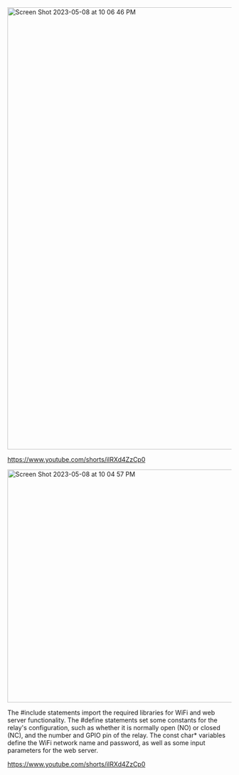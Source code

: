 <img width="994" alt="Screen Shot 2023-05-08 at 10 06 46 PM" src="https://user-images.githubusercontent.com/78391225/236975841-9807ec44-aec7-4320-b8cb-6c2c9920ee51.png">




https://www.youtube.com/shorts/iIRXd4ZzCp0



<img width="524" alt="Screen Shot 2023-05-08 at 10 04 57 PM" src="https://user-images.githubusercontent.com/78391225/236975707-0f568715-5fc4-4ccf-b3d3-0d49a45fe71a.png">


The #include statements import the required libraries for WiFi and web server functionality. The #define statements set some constants for the relay's configuration, such as whether it is normally open (NO) or closed (NC), and the number and GPIO pin of the relay. The const char* variables define the WiFi network name and password, as well as some input parameters for the web server.


https://www.youtube.com/shorts/iIRXd4ZzCp0
